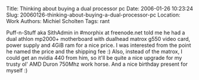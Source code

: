 Title: Thinking about buying a dual processor pc
Date: 2006-01-26 10:23:24
Slug: 20060126-thinking-about-buying-a-dual-processor-pc
Location: Work
Authors: Michiel Scholten
Tags: rant

<p>Puff-n-Stuff aka SithAdmin in #morphix at freenode.net told me he had a dual athlon mp2000+ motherboard with dualhead matrox g550 video card, power supply and 4GiB ram for a nice price. I was interested from the point he named the price and the shipping fee :) Also, instead of the matrox, I could get an nvidia 440 from him, so it'll be quite a nice upgrade for my trusty ol' AMD Duron 750Mhz work horse. And a nice birthday present for myself :)</p>